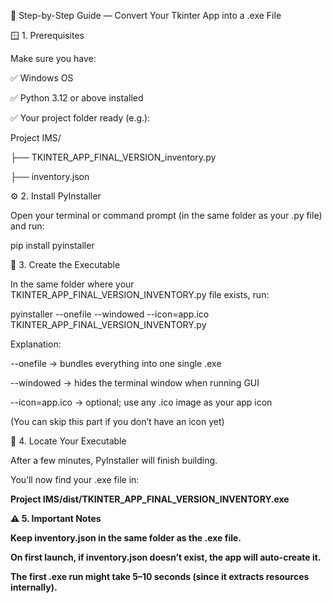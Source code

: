 🧩 Step-by-Step Guide — Convert Your Tkinter App into a .exe File



🪟 1. Prerequisites



Make sure you have:



✅ Windows OS



✅ Python 3.12 or above installed



✅ Your project folder ready (e.g.):



Project IMS/

├── TKINTER\_APP\_FINAL\_VERSION\_inventory.py

├── inventory.json







⚙️ 2. Install PyInstaller



Open your terminal or command prompt (in the same folder as your .py file) and run:



pip install pyinstaller





🧱 3. Create the Executable



In the same folder where your TKINTER\_APP\_FINAL\_VERSION\_INVENTORY.py file exists, run:



pyinstaller --onefile --windowed --icon=app.ico TKINTER\_APP\_FINAL\_VERSION\_INVENTORY.py





Explanation:



--onefile → bundles everything into one single .exe



--windowed → hides the terminal window when running GUI



--icon=app.ico → optional; use any .ico image as your app icon

(You can skip this part if you don’t have an icon yet)





📁 4. Locate Your Executable



After a few minutes, PyInstaller will finish building.



You’ll now find your .exe file in:



**Project IMS/dist/TKINTER\_APP\_FINAL\_VERSION\_INVENTORY.exe**





**⚠️ 5. Important Notes**



**Keep inventory.json in the same folder as the .exe file.**



**On first launch, if inventory.json doesn’t exist, the app will auto-create it.**



**The first .exe run might take 5–10 seconds (since it extracts resources internally).**





